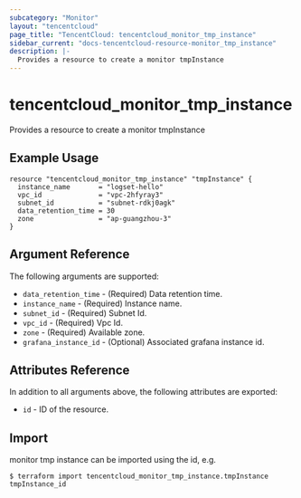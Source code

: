 ```yaml
---
subcategory: "Monitor"
layout: "tencentcloud"
page_title: "TencentCloud: tencentcloud_monitor_tmp_instance"
sidebar_current: "docs-tencentcloud-resource-monitor_tmp_instance"
description: |-
  Provides a resource to create a monitor tmpInstance
---
```


# tencentcloud_monitor_tmp_instance

Provides a resource to create a monitor tmpInstance

## Example Usage

```hcl
resource "tencentcloud_monitor_tmp_instance" "tmpInstance" {
  instance_name       = "logset-hello"
  vpc_id              = "vpc-2hfyray3"
  subnet_id           = "subnet-rdkj0agk"
  data_retention_time = 30
  zone                = "ap-guangzhou-3"
}
```

## Argument Reference

The following arguments are supported:

* `data_retention_time` - (Required) Data retention time.
* `instance_name` - (Required) Instance name.
* `subnet_id` - (Required) Subnet Id.
* `vpc_id` - (Required) Vpc Id.
* `zone` - (Required) Available zone.
* `grafana_instance_id` - (Optional) Associated grafana instance id.

## Attributes Reference

In addition to all arguments above, the following attributes are exported:

* `id` - ID of the resource.



## Import

monitor tmp instance can be imported using the id, e.g.
```
$ terraform import tencentcloud_monitor_tmp_instance.tmpInstance tmpInstance_id
```

